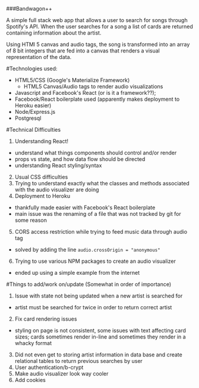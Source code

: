 ###Bandwagon++

A simple full stack web app that allows a user to search for songs through Spotify's API.
When the user searches for a song a list of cards are returned containing
information about the artist.

Using HTMl 5 canvas and audio tags, the song is transformed into an array of
8 bit integers that are fed into a canvas that renders a visual representation
of the data.

#Technologies used:

- HTML5/CSS (Google's Materialize Framework)
  - HTML5 Canvas/Audio tags to render audio visualizations
- Javascript and Facebook's React (or is it a framework??);
- Facebook/React boilerplate used (apparently makes deployment to Heroku easier)
- Node/Express.js
- Postgresql

#Technical Difficulties

1) Understanding React!
  - understand what things components should control and/or render
  - props vs state, and how data flow should be directed
  - understanding React styling/syntax
2) Usual CSS difficulties
3) Trying to understand exactly what the classes and methods associated with the audio visualizer are doing
4) Deployment to Heroku
  - thankfully made easier with Facebook's React boilerplate
  - main issue was the renaming of a file that was not tracked by git for some reason
5) CORS access restriction while trying to feed music data through audio tag
  - solved by adding the line `audio.crossOrigin = "anonymous"`
6) Trying to use various NPM packages to create an audio visualizer
  - ended up using a simple example from the internet

#Things to add/work on/update (Somewhat in order of importance)

1) Issue with state not being updated when a new artist is searched for
  - artist must be searched for twice in order to return correct artist
2) Fix card rendering issues
  - styling on page is not consistent, some issues with text affecting card sizes; cards sometimes render in-line and sometimes they render in a whacky format
3) Did not even get to storing artist information in data base and create relational tables to return previous searches by user
4) User authentication/b-crypt
5) Make audio visualizer look way cooler
6) Add cookies
